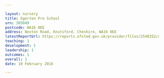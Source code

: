 ```yaml
---

layout: nursery
title: Egerton Pre School
urn: 305049
postcode: WA16 0EE
address: Bexton Road, Knutsford, Cheshire, WA16 0EE
latestReportUrl: https://reports.ofsted.gov.uk/provider/files/2548352/urn/305049.pdf
teaching: 1
development: 1
leadership: 1
outcomes: 1
overall: 1
date: 10 February 2016

---
```


